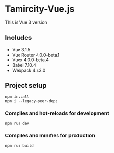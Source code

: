 # Tamircity-Vue.js

This is Vue 3 version

## Includes

- Vue 3.1.5
- Vue Router 4.0.0-beta.1
- Vuex 4.0.0-beta.4
- Babel 7.10.4
- Webpack 4.43.0


## Project setup
```
npm install
npm i --legacy-peer-deps
```

### Compiles and hot-reloads for development
```
npm run dev
```

### Compiles and minifies for production
```
npm run build
```

